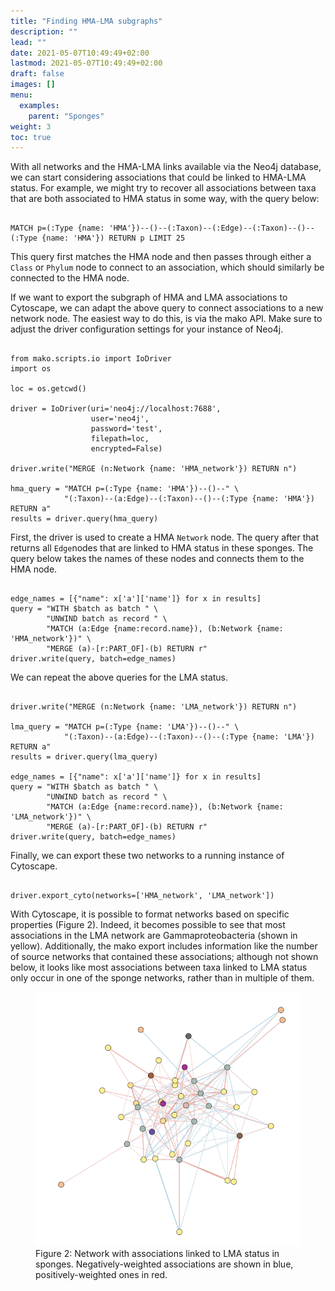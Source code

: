 ```yaml
---
title: "Finding HMA-LMA subgraphs"
description: ""
lead: ""
date: 2021-05-07T10:49:49+02:00
lastmod: 2021-05-07T10:49:49+02:00
draft: false
images: []
menu: 
  examples:
    parent: "Sponges"
weight: 3
toc: true
---
```


With all networks and the HMA-LMA links available via the Neo4j database, we can start considering associations that could be linked to HMA-LMA status. For example, we might try to recover all associations between taxa that are both associated to HMA status in some way, with the query below:

<pre><code>
MATCH p=(:Type {name: 'HMA'})--()--(:Taxon)--(:Edge)--(:Taxon)--()--(:Type {name: 'HMA'}) RETURN p LIMIT 25
</pre></code>

This query first matches the HMA node and then passes through either a <code>Class</code> or <code>Phylum</code> node to connect to an association, which should similarly be connected to the HMA node. 

If we want to export the subgraph of HMA and LMA associations to Cytoscape, we can adapt the above query to connect associations to a new network node. The easiest way to do this, is via the mako API. Make sure to adjust the driver configuration settings for your instance of Neo4j. 


<pre><code>
from mako.scripts.io import IoDriver
import os

loc = os.getcwd() 

driver = IoDriver(uri='neo4j://localhost:7688',
                  user='neo4j',
                  password='test',
                  filepath=loc,
                  encrypted=False)

driver.write("MERGE (n:Network {name: 'HMA_network'}) RETURN n")

hma_query = "MATCH p=(:Type {name: 'HMA'})--()--" \
            "(:Taxon)--(a:Edge)--(:Taxon)--()--(:Type {name: 'HMA'}) RETURN a"
results = driver.query(hma_query)
</pre></code>

First, the driver is used to create a HMA <code>Network</code> node. The query after that returns all <code>Edge</code>nodes that are linked to HMA status in these sponges. The query below takes the names of these nodes and connects them to the HMA node. 

<pre><code>
edge_names = [{"name": x['a']['name']} for x in results]
query = "WITH $batch as batch " \
        "UNWIND batch as record " \
        "MATCH (a:Edge {name:record.name}), (b:Network {name: 'HMA_network'})" \
        "MERGE (a)-[r:PART_OF]-(b) RETURN r"
driver.write(query, batch=edge_names)
</pre></code>

We can repeat the above queries for the LMA status. 

<pre><code>
driver.write("MERGE (n:Network {name: 'LMA_network'}) RETURN n")

lma_query = "MATCH p=(:Type {name: 'LMA'})--()--" \
            "(:Taxon)--(a:Edge)--(:Taxon)--()--(:Type {name: 'LMA'}) RETURN a"
results = driver.query(lma_query)

edge_names = [{"name": x['a']['name']} for x in results]
query = "WITH $batch as batch " \
        "UNWIND batch as record " \
        "MATCH (a:Edge {name:record.name}), (b:Network {name: 'LMA_network'})" \
        "MERGE (a)-[r:PART_OF]-(b) RETURN r"
driver.write(query, batch=edge_names)
</pre></code>

Finally, we can export these two networks to a running instance of Cytoscape. 

<pre><code>
driver.export_cyto(networks=['HMA_network', 'LMA_network'])
</pre></code>

With Cytoscape, it is possible to format networks based on specific properties (Figure 2). Indeed, it becomes possible to see that most associations in the LMA network are Gammaproteobacteria (shown in yellow). Additionally, the mako export includes information like the number of source networks that contained these associations; although not shown below, it looks like most associations between taxa linked to LMA status only occur in one of the sponge networks, rather than in multiple of them. 

<figure>
  <img src="/images/sponge_network.PNG" alt="Network with associations linked to LMA status in sponges. Negatively-weighted associations are shown in blue, positively-weighted ones in red." width="600"> 
  <figcaption>Figure 2: Network with associations linked to LMA status in sponges. Negatively-weighted associations are shown in blue, positively-weighted ones in red.</figcaption>
</figure>